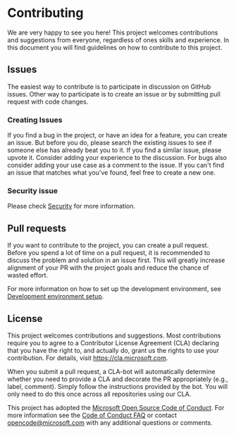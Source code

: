 ﻿# Contributing

We are very happy to see you here!
This project welcomes contributions and suggestions from everyone, regardless of ones skills and experience.
In this document you will find guidelines on how to contribute to this project.

## Issues

The easiest way to contribute is to participate in discussion on GitHub issues.
Other way to participate is to create an issue or by submitting pull request with code changes.

### Creating Issues

If you find a bug in the project, or have an idea for a feature, you can create an issue.
But before you do, please search the existing issues to see if someone else has already beat you to it.
If you find a similar issue, please upvote it. Consider adding your experience to the discussion.
For bugs also consider adding your use case as a comment to the issue.
If you can't find an issue that matches what you've found, feel free to create a new one.

### Security issue

Please check [Security](SECURITY.md) for more information.

## Pull requests

If you want to contribute to the project, you can create a pull request.
Before you spend a lot of time on a pull request,
it is recommended to discuss the problem and solution in an issue first.
This will greatly increase alignment of your PR with the project goals and reduce the chance of wasted effort.

For more information on how to set up the development environment,
see [Development environment setup](docs/DevEnvironmentSetup.md).

## License

This project welcomes contributions and suggestions. Most contributions require you to
agree to a Contributor License Agreement (CLA) declaring that you have the right to,
and actually do, grant us the rights to use your contribution. For details, visit
https://cla.microsoft.com.

When you submit a pull request, a CLA-bot will automatically determine whether you need
to provide a CLA and decorate the PR appropriately (e.g., label, comment). Simply follow the
instructions provided by the bot. You will only need to do this once across all repositories using our CLA.

This project has adopted the [Microsoft Open Source Code of Conduct](https://opensource.microsoft.com/codeofconduct/).
For more information see the [Code of Conduct FAQ](https://opensource.microsoft.com/codeofconduct/faq/)
or contact [opencode@microsoft.com](mailto:opencode@microsoft.com) with any additional questions or comments.